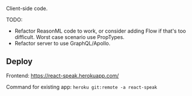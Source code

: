 Client-side code.

TODO:
* Refactor ReasonML code to work, or consider adding Flow if that's too difficult. Worst case scenario use PropTypes.
* Refactor server to use GraphQL/Apollo.

## Deploy

Frontend: https://react-speak.herokuapp.com/

Command for existing app: `heroku git:remote -a react-speak`


